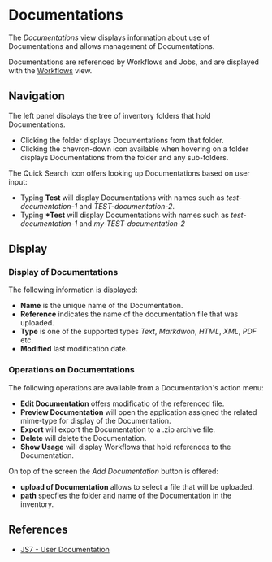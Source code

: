 # Documentations

The *Documentations* view displays information about use of Documentations and allows management of Documentations.

Documentations are referenced by Workflows and Jobs, and are displayed with the [Workflows](/workflows) view.

## Navigation

The left panel displays the tree of inventory folders that hold Documentations.

- Clicking the folder displays Documentations from that folder.
- Clicking the chevron-down icon available when hovering on a folder displays Documentations from the folder and any sub-folders.

The Quick Search icon offers looking up Documentations based on user input:

- Typing **Test** will display Documentations with names such as *test-documentation-1* and *TEST-documentation-2*. 
- Typing **\*Test** will display Documentations with names such as *test-documentation-1* and *my-TEST-documentation-2*

## Display

### Display of Documentations

The following information is displayed:

- **Name** is the unique name of the Documentation.
- **Reference** indicates the name of the documentation file that was uploaded.
- **Type** is one of the supported types *Text*, *Markdwon*, *HTML*, *XML*, *PDF* etc.
- **Modified** last modification date.

### Operations on Documentations

The following operations are available from a Documentation's action menu:

- **Edit Documentation** offers modificatio of the referenced file.
- **Preview Documentation** will open the application assigned the related mime-type for display of the Documentation.
- **Export** will export the Documentation to a .zip archive file.
- **Delete** will delete the Documentation.
- **Show Usage** will display Workflows that hold references to the Documentation.

On top of the screen the *Add Documentation* button is offered:

- **upload of Documentation** allows to select a file that will be uploaded.
- **path** specfies the folder and name of the Documentation in the inventory.

## References

- [JS7 - User Documentation](https://kb.sos-berlin.com/display/JS7/JS7+-+User+Documentation)
